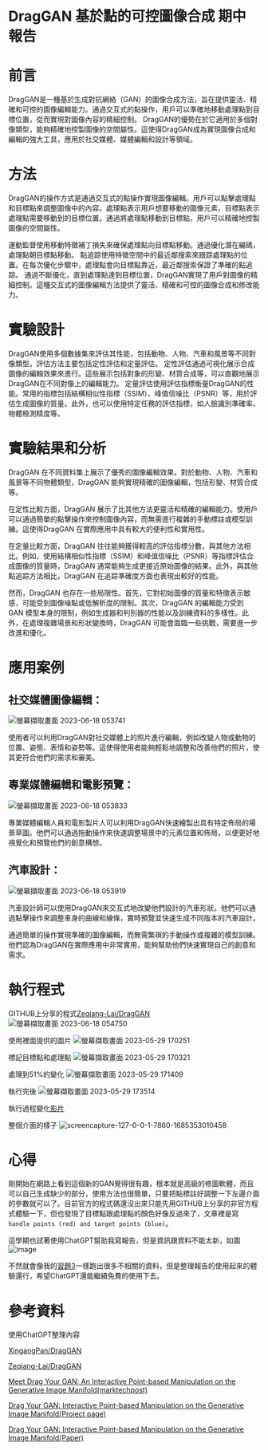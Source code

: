 # DragGAN 基於點的可控圖像合成 期中報告

# 前言
DragGAN是一種基於生成對抗網絡（GAN）的圖像合成方法，旨在提供靈活、精確和可控的圖像編輯能力。通過交互式的點操作，用戶可以準確地移動處理點到目標位置，從而實現對圖像內容的精細控制。 DragGAN的優勢在於它適用於多個對像類型，能夠精確地控製圖像的空間屬性。這使得DragGAN成為實現圖像合成和編輯的強大工具，應用於社交媒體、媒體編輯和設計等領域。

# 方法
DragGAN的操作方式是通過交互式的點操作實現圖像編輯。用戶可以點擊處理點和目標點來調整圖像中的內容。處理點表示用戶想要移動的圖像元素，目標點表示處理點需要移動到的目標位置。通過將處理點移動到目標點，用戶可以精確地控製圖像的空間屬性。

運動監督使用移動特徵補丁損失來確保處理點向目標點移動。通過優化潛在編碼，處理點朝目標點移動。 點追踪使用特徵空間中的最近鄰搜索來跟踪處理點的位置。在每次優化步驟中，處理點會向目標點靠近，最近鄰搜索保證了準確的點追踪。 通過不斷優化，直到處理點達到目標位置，DragGAN實現了用戶對圖像的精細控制。這種交互式的圖像編輯方法提供了靈活、精確和可控的圖像合成和修改能力。

# 實驗設計
DragGAN使用多個數據集來評估其性能，包括動物、人物、汽車和風景等不同對像類型。評估方法主要包括定性評估和定量評估。
定性評估通過可視化展示合成圖像的編輯效果來進行。這些展示包括對象的形變、材質合成等，可以直觀地展示DragGAN在不同對像上的編輯能力。
定量評估使用評估指標衡量DragGAN的性能。常用的指標包括結構相似性指標（SSIM）、峰值信噪比（PSNR）等，用於評估生成圖像的質量。此外，也可以使用特定任務的評估指標，如人臉識別準確率、物體檢測精度等。
    
# 實驗結果和分析
DragGAN 在不同資料集上展示了優秀的圖像編輯效果。對於動物、人物、汽車和風景等不同物體類型，DragGAN 能夠實現精確的圖像編輯，包括形變、材質合成等。

在定性比較方面，DragGAN 展示了比其他方法更靈活和精確的編輯能力。使用戶可以通過簡單的點擊操作來控制圖像內容，而無需進行複雜的手動標註或模型訓練。這使得DragGAN 在實際應用中具有較大的便利性和實用性。

在定量比較方面，DragGAN 往往能夠獲得較高的評估指標分數，與其他方法相比。例如，使用結構相似性指標（SSIM）和峰值信噪比（PSNR）等指標評估合成圖像的質量時，DragGAN 通常能夠生成更接近原始圖像的結果。此外，與其他點追踪方法相比，DragGAN 在追踪準確度方面也表現出較好的性能。

然而，DragGAN 也存在一些局限性。首先，它對初始圖像的質量和特徵表示敏感，可能受到圖像噪點或低解析度的限制。其次，DragGAN 的編輯能力受到 GAN 模型本身的限制，例如生成器和判別器的性能以及訓練資料的多樣性。此外，在處理複雜場景和形狀變換時，DragGAN 可能會面臨一些挑戰，需要進一步改進和優化。

# 應用案例
## 社交媒體圖像編輯：
![螢幕擷取畫面 2023-06-18 053741](https://github.com/Ellinaa/sp111b/assets/99786204/6f812a4f-6b3d-444f-adff-69cfa4439827)

使用者可以利用DragGAN對社交媒體上的照片進行編輯，例如改變人物或動物的位置、姿態、表情和姿勢等。這使得使用者能夠輕鬆地調整和改善他們的照片，使其更符合他們的需求和審美。

## 專業媒體編輯和電影預覽：
![螢幕擷取畫面 2023-06-18 053833](https://github.com/Ellinaa/sp111b/assets/99786204/d6e5c135-9150-4ee3-9d68-c04e423933eb)

專業媒體編輯人員和電影製片人可以利用DragGAN快速繪製出具有特定佈局的場景草圖。他們可以通過拖動操作來快速調整場景中的元素位置和佈局，以便更好地視覺化和預覽他們的創意構想。
    
## 汽車設計：
![螢幕擷取畫面 2023-06-18 053919](https://github.com/Ellinaa/sp111b/assets/99786204/85facda6-e967-41ab-aadc-c2531bb8f741)

汽車設計師可以使用DragGAN來交互式地改變他們設計的汽車形狀。他們可以通過點擊操作來調整車身的曲線和線條，實時預覽並快速生成不同版本的汽車設計。
    
通過簡單的操作實現準確的圖像編輯，而無需繁瑣的手動操作或複雜的模型訓練。他們認為DragGAN在實際應用中非常實用，能夠幫助他們快速實現自己的創意和需求。

# 執行程式
GITHUB上分享的程式[Zeqiang-Lai/DragGAN](https://github.com/Zeqiang-Lai/DragGAN)
![螢幕擷取畫面 2023-06-18 054750](https://github.com/Ellinaa/sp111b/assets/99786204/7bf20eac-158c-454b-970a-c29437d07e80)

使用裡面提供的圖片
![螢幕擷取畫面 2023-05-29 170251](https://github.com/Ellinaa/sp111b/assets/99786204/15cbf22d-9884-4d6d-aef8-cb38809a5465)

標記目標點和處理點
![螢幕擷取畫面 2023-05-29 170321](https://github.com/Ellinaa/sp111b/assets/99786204/f47daa16-816a-4095-b461-27131a2b2161)

處理到51%的變化
![螢幕擷取畫面 2023-05-29 171409](https://github.com/Ellinaa/sp111b/assets/99786204/572a898d-9579-4f29-8977-8dc819792c76)

執行完後
![螢幕擷取畫面 2023-05-29 173514](https://github.com/Ellinaa/sp111b/assets/99786204/ec6a2f22-52fd-4e11-a800-59b1c1626628)

執行過程變化[影片](https://github.com/Ellinaa/sp111b/assets/99786204/7becf6c7-34fe-4e4b-8bf2-bc4b1f1f8720)

整個介面的樣子
![screencapture-127-0-0-1-7860-1685353010458](https://github.com/Ellinaa/sp111b/assets/99786204/874caa70-d566-4104-84b3-c95a3d968ca4)

# 心得
剛開始在網路上看到這個新的GAN覺得很有趣，根本就是高級的修圖軟體，而且可以自己生成缺少的部分，使用方法也很簡單，只要把點標註好調整一下左邊介面的參數就可以了。目前官方的程式碼還沒出來只能先用GITHUB上分享的非官方程式體驗一下，但也發現了目標點跟處理點的顏色好像反過來了，文章裡是寫``` handle points (red) and target points (blue) ```。

這學期也試著使用ChatGPT幫助我寫報告，但是資訊跟資料不能太新，如圖![image](https://github.com/Ellinaa/sp111b/assets/99786204/ea81e2d5-ab57-4235-8dd3-b62231746fa8)

不然就會像我的[習題3](https://github.com/Ellinaa/sp111b/tree/main/EX/3)一樣跑出很多不相關的資料，但是整理報告的使用起來的體驗還行，希望ChatGPT還能繼續免費的使用下去。







# 參考資料
使用ChatGPT整理內容

[XingangPan/DragGAN](https://github.com/XingangPan/DragGAN)

[Zeqiang-Lai/DragGAN](https://github.com/Zeqiang-Lai/DragGAN)

[Meet Drag Your GAN: An Interactive Point-based Manipulation on the Generative Image Manifold(marktechpost)](https://www.marktechpost.com/2023/05/20/meet-drag-your-gan-an-interactive-point-based-manipulation-on-the-generative-image-manifold/)

[Drag Your GAN: Interactive Point-based Manipulation on the Generative Image Manifold(Project page)](https://vcai.mpi-inf.mpg.de/projects/DragGAN/)

[Drag Your GAN: Interactive Point-based Manipulation on the Generative Image Manifold(Paper)](https://vcai.mpi-inf.mpg.de/projects/DragGAN/data/paper.pdf)



